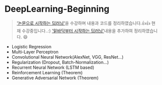 # DeepLearning-Beginning
 > ['논문으로 시작하는 딥러닝'](https://www.edwith.org/deeplearningchoi)을 수강하며 내용과 코드를 정리하였습니다.:+1::+1:
 > 현재 수강중입니다..:) 
 > ['밑바닥부터 시작하는 딥러닝'](https://book.naver.com/bookdb/book_detail.nhn?bid=11492334)내용을 추가하여 정리하였습니다. :smile:
- Logistic Regression
- Multi-Layer Perceptron
- Convolutional Neural Network(AlexNet, VGG, ResNet...)
- Regularization (Dropout, Batch-Normalization...)
- Recurrent Neural Network (LSTM based)
- Reinforcement Learning (Theorem)
- Generative Adversarial Network (Theorem)
